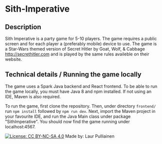 # Sith-Imperative

## Description
Sith Imperative is a party game for 5-10 players. The game requires a public screen and for each player a (preferably mobile) device to use. The game is a Star-Wars themed version of Secret Hitler by Goat, Wolf, & Cabbage http://secrethitler.com and is played by the same rules availeble on their website. 

## Technical details / Running the game locally

The game uses a Spark Java backend and React frontend. To be able to run the game locally, you must have Java 8 and npm installed. If not using an IDE, Maven is also required.

To run the game, first clone the repository. Then, under directory `frontend/` run `npm install` followed by `npm run dev`. Next, import the Maven project in your favourite IDE, and run the Java Main class under package "SithImperative". You should now find the game running under localhost:4567.


[![License: CC BY-NC-SA 4.0](https://licensebuttons.net/l/by-nc-sa/4.0/80x15.png)](https://creativecommons.org/licenses/by-nc-sa/4.0/) Made by: Laur Pulliainen 
